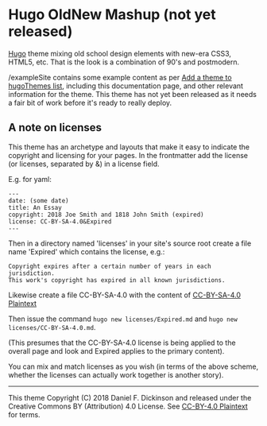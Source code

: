 # Hugo OldNew Mashup (not yet released)

[Hugo](https://gohugo.io) theme mixing old school design elements
with new-era CSS3, HTML5, etc. That is the look is a combination of
90's and postmodern.

/exampleSite contains some example content as per
[Add a theme to hugoThemes list](https://github.com/gohugoio/hugoThemes#adding-a-theme-to-the-list),
including this documentation page, and other relevant information for
the theme.  This theme has not yet been released as it needs a fair bit of
work before it's ready to really deploy.

## A note on licenses

This theme has an archetype and layouts that make it easy to indicate
the copyright and licensing for your pages.  In the frontmatter add
the license (or licenses, separated by &) in a license field.

E.g. for yaml:

    ---
    date: (some date)
    title: An Essay
    copyright: 2018 Joe Smith and 1818 John Smith (expired)
    license: CC-BY-SA-4.0&Expired
    ---

Then in a directory named 'licenses' in your site's source root
create a file name 'Expired' which contains the license, e.g.:

    Copyright expires after a certain number of years in each jurisdiction.
    This work's copyright has expired in all known jurisdictions.

Likewise create a file CC-BY-SA-4.0 with the
content of [CC-BY-SA-4.0 Plaintext](https://raw.githubusercontent.com/cshoredaniel/hugo-oldnew-mashup/master/licenses/CC-BY-SA-4.0)

Then issue the command ```hugo new licenses/Expired.md``` and
```hugo new licenses/CC-BY-SA-4.0.md```.

(This presumes that the CC-BY-SA-4.0 license is being applied to the
overall page and look and Expired applies to the primary content).

You can mix and match licenses as you wish (in terms of the above scheme,
whether the licenses can actually work together is another story).

-------
This theme Copyright (C) 2018 Daniel F. Dickinson and released under the
Creative Commons BY (Attribution) 4.0 License.
See [CC-BY-4.0 Plaintext](https://github.com/cshoredaniel/hugo-oldnew-mashup/blob/master/licenses/CC-BY-4.0)
for terms.

